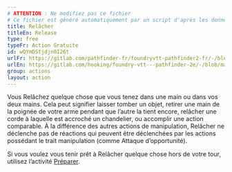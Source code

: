 ```yaml
---
# ATTENTION : Ne modifiez pas ce fichier
# Ce fichier est généré automatiquement par un script d'après les données du module Foundry VTT officiel et de sa traduction
title: Relâcher
titleEn: Release
type: free
typeFr: Action Gratuite
id: wQYmDStjdjn0I26t
urlFr: https://gitlab.com/pathfinder-fr/foundryvtt-pathfinder2-fr/-/blob/master/data/actions/wQYmDStjdjn0I26t.htm
urlEn: https://gitlab.com/hooking/foundry-vtt---pathfinder-2e/-/blob/master/packs/data/actions.db/release.json
group: actions
layout: action
---
```

Vous Relâchez quelque chose que vous tenez dans une main ou dans vos deux mains. Cela peut signifier laisser tomber un objet, retirer une main de la poignée de votre arme pendant que l’autre la tient encore, relâcher une corde à laquelle est accroché un chandelier, ou accomplir une action comparable. À la différence des autres actions de manipulation, Relâcher ne déclenche pas de réactions qui peuvent être déclenchées par les actions possédant le trait manipulation (comme Attaque d’opportunité).

Si vous voulez vous tenir prêt à Relâcher quelque chose hors de votre tour, utilisez l’activité [Préparer](préparer.md).


